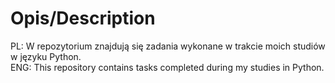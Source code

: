 # Opis/Description
PL: W repozytorium znajdują się zadania wykonane w trakcie moich studiów w języku Python.<br />
ENG: This repository contains tasks completed during my studies in Python.
